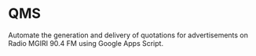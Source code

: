 # QMS
Automate the generation and delivery of quotations for advertisements on Radio MGIRI 90.4 FM using Google Apps Script.
